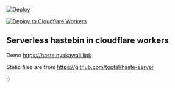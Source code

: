 [![Deploy](https://github.com/shwewo/hasteless/actions/workflows/deploy.yml/badge.svg)](https://github.com/shwewo/hasteless/actions/workflows/deploy.yml)

[![Deploy to Cloudflare Workers](https://deploy.workers.cloudflare.com/button)](https://deploy.workers.cloudflare.com/?url=https://github.com/shwewo/hasteless)
## Serverless hastebin in cloudflare workers
Demo https://haste.nyakawaii.link

Static files are from https://github.com/toptal/haste-server

:)
